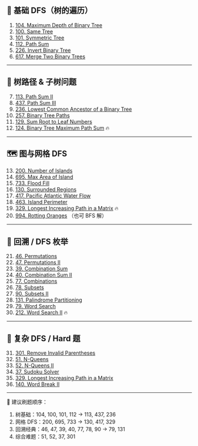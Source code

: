 
## 🌱 基础 DFS（树的遍历）

1. [104. Maximum Depth of Binary Tree](https://leetcode.com/problems/maximum-depth-of-binary-tree/)
2. [100. Same Tree](https://leetcode.com/problems/same-tree/)
3. [101. Symmetric Tree](https://leetcode.com/problems/symmetric-tree/)
4. [112. Path Sum](https://leetcode.com/problems/path-sum/)
5. [226. Invert Binary Tree](https://leetcode.com/problems/invert-binary-tree/)
6. [617. Merge Two Binary Trees](https://leetcode.com/problems/merge-two-binary-trees/)

---

## 🌳 树路径 & 子树问题

7. [113. Path Sum II](https://leetcode.com/problems/path-sum-ii/)
8. [437. Path Sum III](https://leetcode.com/problems/path-sum-iii/)
9. [236. Lowest Common Ancestor of a Binary Tree](https://leetcode.com/problems/lowest-common-ancestor-of-a-binary-tree/)
10. [257. Binary Tree Paths](https://leetcode.com/problems/binary-tree-paths/)
11. [129. Sum Root to Leaf Numbers](https://leetcode.com/problems/sum-root-to-leaf-numbers/)
12. [124. Binary Tree Maximum Path Sum](https://leetcode.com/problems/binary-tree-maximum-path-sum/) 🔥

---

## 🗺 图与网格 DFS

13. [200. Number of Islands](https://leetcode.com/problems/number-of-islands/)
14. [695. Max Area of Island](https://leetcode.com/problems/max-area-of-island/)
15. [733. Flood Fill](https://leetcode.com/problems/flood-fill/)
16. [130. Surrounded Regions](https://leetcode.com/problems/surrounded-regions/)
17. [417. Pacific Atlantic Water Flow](https://leetcode.com/problems/pacific-atlantic-water-flow/)
18. [463. Island Perimeter](https://leetcode.com/problems/island-perimeter/)
19. [329. Longest Increasing Path in a Matrix](https://leetcode.com/problems/longest-increasing-path-in-a-matrix/) 🔥
20. [994. Rotting Oranges](https://leetcode.com/problems/rotting-oranges/) （也可 BFS 解）

---

## 🎲 回溯 / DFS 枚举

21. [46. Permutations](https://leetcode.com/problems/permutations/)
22. [47. Permutations II](https://leetcode.com/problems/permutations-ii/)
23. [39. Combination Sum](https://leetcode.com/problems/combination-sum/)
24. [40. Combination Sum II](https://leetcode.com/problems/combination-sum-ii/)
25. [77. Combinations](https://leetcode.com/problems/combinations/)
26. [78. Subsets](https://leetcode.com/problems/subsets/)
27. [90. Subsets II](https://leetcode.com/problems/subsets-ii/)
28. [131. Palindrome Partitioning](https://leetcode.com/problems/palindrome-partitioning/)
29. [79. Word Search](https://leetcode.com/problems/word-search/)
30. [212. Word Search II](https://leetcode.com/problems/word-search-ii/) 🔥

---

## 🧩 复杂 DFS / Hard 题

31. [301. Remove Invalid Parentheses](https://leetcode.com/problems/remove-invalid-parentheses/)
32. [51. N-Queens](https://leetcode.com/problems/n-queens/)
33. [52. N-Queens II](https://leetcode.com/problems/n-queens-ii/)
34. [37. Sudoku Solver](https://leetcode.com/problems/sudoku-solver/)
35. [329. Longest Increasing Path in a Matrix](https://leetcode.com/problems/longest-increasing-path-in-a-matrix/)
36. [140. Word Break II](https://leetcode.com/problems/word-break-ii/)

---

📌 建议刷题顺序：

1. 树基础：104, 100, 101, 112 → 113, 437, 236
2. 网格 DFS：200, 695, 733 → 130, 417, 329
3. 回溯经典：46, 47, 39, 40, 77, 78, 90 → 79, 131
4. 综合难题：51, 52, 37, 301

